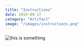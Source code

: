 ```yaml
---
title: "Instructions"
date: 2019-09-17
category: "Artifact"
image: "/images/instructions.png"
---
```


![this is something](/images/instructions.png)
